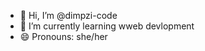 - 👋 Hi, I’m @dimpzi-code
- 🌱 I’m currently learning  wweb devlopment
- 😄 Pronouns: she/her


<!---
dimpzi-code/dimpzi-code is a ✨ special ✨ repository because its `README.md` (this file) appears on your GitHub profile.
You can click the Preview link to take a look at your changes.
--->
